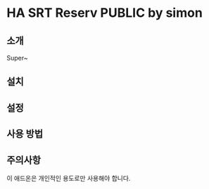 # HA SRT Reserv PUBLIC by simon

## 소개

Super~

## 설치


## 설정





## 사용 방법


## 주의사항

이 애드온은 개인적인 용도로만 사용해야 합니다. 